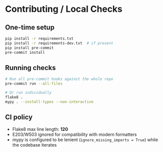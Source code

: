 # Contributing / Local Checks

## One-time setup
```bash
pip install -r requirements.txt
pip install -r requirements-dev.txt  # if present
pip install pre-commit
pre-commit install
```

## Running checks
```bash
# Run all pre-commit hooks against the whole repo
pre-commit run --all-files

# Or run individually
flake8 .
mypy . --install-types --non-interactive
```

## CI policy
- Flake8 max line length: **120**
- E203/W503 ignored for compatibility with modern formatters
- mypy is configured to be lenient (`ignore_missing_imports = True`) while the codebase iterates
